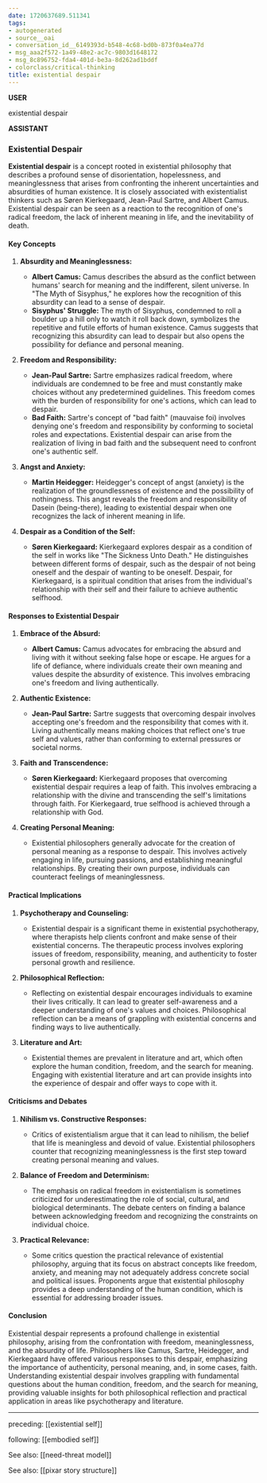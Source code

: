 ```yaml
---
date: 1720637689.511341
tags:
- autogenerated
- source__oai
- conversation_id__6149393d-b548-4c68-bd0b-873f0a4ea77d
- msg_aaa2f572-1a49-48e2-ac7c-9803d1648172
- msg_8c896752-fda4-401d-be3a-8d262ad1bddf
- colorclass/critical-thinking
title: existential despair
---
```


**USER**

existential despair


**ASSISTANT**

### Existential Despair

**Existential despair** is a concept rooted in existential philosophy that describes a profound sense of disorientation, hopelessness, and meaninglessness that arises from confronting the inherent uncertainties and absurdities of human existence. It is closely associated with existentialist thinkers such as Søren Kierkegaard, Jean-Paul Sartre, and Albert Camus. Existential despair can be seen as a reaction to the recognition of one's radical freedom, the lack of inherent meaning in life, and the inevitability of death.

#### Key Concepts

1. **Absurdity and Meaninglessness:**
   - **Albert Camus:** Camus describes the absurd as the conflict between humans' search for meaning and the indifferent, silent universe. In "The Myth of Sisyphus," he explores how the recognition of this absurdity can lead to a sense of despair.
   - **Sisyphus' Struggle:** The myth of Sisyphus, condemned to roll a boulder up a hill only to watch it roll back down, symbolizes the repetitive and futile efforts of human existence. Camus suggests that recognizing this absurdity can lead to despair but also opens the possibility for defiance and personal meaning.

2. **Freedom and Responsibility:**
   - **Jean-Paul Sartre:** Sartre emphasizes radical freedom, where individuals are condemned to be free and must constantly make choices without any predetermined guidelines. This freedom comes with the burden of responsibility for one's actions, which can lead to despair.
   - **Bad Faith:** Sartre's concept of "bad faith" (mauvaise foi) involves denying one's freedom and responsibility by conforming to societal roles and expectations. Existential despair can arise from the realization of living in bad faith and the subsequent need to confront one's authentic self.

3. **Angst and Anxiety:**
   - **Martin Heidegger:** Heidegger's concept of angst (anxiety) is the realization of the groundlessness of existence and the possibility of nothingness. This angst reveals the freedom and responsibility of Dasein (being-there), leading to existential despair when one recognizes the lack of inherent meaning in life.

4. **Despair as a Condition of the Self:**
   - **Søren Kierkegaard:** Kierkegaard explores despair as a condition of the self in works like "The Sickness Unto Death." He distinguishes between different forms of despair, such as the despair of not being oneself and the despair of wanting to be oneself. Despair, for Kierkegaard, is a spiritual condition that arises from the individual's relationship with their self and their failure to achieve authentic selfhood.

#### Responses to Existential Despair

1. **Embrace of the Absurd:**
   - **Albert Camus:** Camus advocates for embracing the absurd and living with it without seeking false hope or escape. He argues for a life of defiance, where individuals create their own meaning and values despite the absurdity of existence. This involves embracing one's freedom and living authentically.

2. **Authentic Existence:**
   - **Jean-Paul Sartre:** Sartre suggests that overcoming despair involves accepting one's freedom and the responsibility that comes with it. Living authentically means making choices that reflect one's true self and values, rather than conforming to external pressures or societal norms.

3. **Faith and Transcendence:**
   - **Søren Kierkegaard:** Kierkegaard proposes that overcoming existential despair requires a leap of faith. This involves embracing a relationship with the divine and transcending the self's limitations through faith. For Kierkegaard, true selfhood is achieved through a relationship with God.

4. **Creating Personal Meaning:**
   - Existential philosophers generally advocate for the creation of personal meaning as a response to despair. This involves actively engaging in life, pursuing passions, and establishing meaningful relationships. By creating their own purpose, individuals can counteract feelings of meaninglessness.

#### Practical Implications

1. **Psychotherapy and Counseling:**
   - Existential despair is a significant theme in existential psychotherapy, where therapists help clients confront and make sense of their existential concerns. The therapeutic process involves exploring issues of freedom, responsibility, meaning, and authenticity to foster personal growth and resilience.

2. **Philosophical Reflection:**
   - Reflecting on existential despair encourages individuals to examine their lives critically. It can lead to greater self-awareness and a deeper understanding of one's values and choices. Philosophical reflection can be a means of grappling with existential concerns and finding ways to live authentically.

3. **Literature and Art:**
   - Existential themes are prevalent in literature and art, which often explore the human condition, freedom, and the search for meaning. Engaging with existential literature and art can provide insights into the experience of despair and offer ways to cope with it.

#### Criticisms and Debates

1. **Nihilism vs. Constructive Responses:**
   - Critics of existentialism argue that it can lead to nihilism, the belief that life is meaningless and devoid of value. Existential philosophers counter that recognizing meaninglessness is the first step toward creating personal meaning and values.

2. **Balance of Freedom and Determinism:**
   - The emphasis on radical freedom in existentialism is sometimes criticized for underestimating the role of social, cultural, and biological determinants. The debate centers on finding a balance between acknowledging freedom and recognizing the constraints on individual choice.

3. **Practical Relevance:**
   - Some critics question the practical relevance of existential philosophy, arguing that its focus on abstract concepts like freedom, anxiety, and meaning may not adequately address concrete social and political issues. Proponents argue that existential philosophy provides a deep understanding of the human condition, which is essential for addressing broader issues.

#### Conclusion

Existential despair represents a profound challenge in existential philosophy, arising from the confrontation with freedom, meaninglessness, and the absurdity of life. Philosophers like Camus, Sartre, Heidegger, and Kierkegaard have offered various responses to this despair, emphasizing the importance of authenticity, personal meaning, and, in some cases, faith. Understanding existential despair involves grappling with fundamental questions about the human condition, freedom, and the search for meaning, providing valuable insights for both philosophical reflection and practical application in areas like psychotherapy and literature.


---

preceding: [[existential self]]  


following: [[embodied self]]

See also: [[need-threat model]]


See also: [[pixar story structure]]